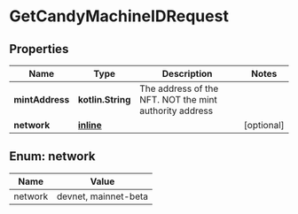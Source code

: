 
# GetCandyMachineIDRequest

## Properties
Name | Type | Description | Notes
------------ | ------------- | ------------- | -------------
**mintAddress** | **kotlin.String** | The address of the NFT. NOT the mint authority address | 
**network** | [**inline**](#Network) |  |  [optional]


<a name="Network"></a>
## Enum: network
Name | Value
---- | -----
network | devnet, mainnet-beta



